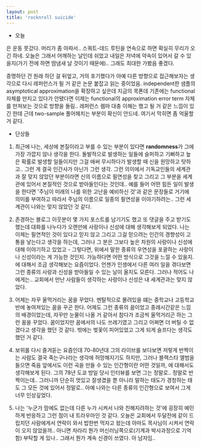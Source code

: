 ```yaml
---
layout: post
title: 'rocknroll suicide'
---
```


- 오늘

은 운동 못갔다. 머리가 좀 아파서.. 스쿼트-데드 루틴을 연속으로 하면 확실히 무리가 오긴 하네. 오늘은 그래서 어깨하는 날인데 쉬었고 내일은 저녁에 약속이 있어서 갈 수 있을지(가기 전에 하면 땀냄새 날 것이기 때문에).. 그래도 최대한 가봤음 좋겠다. 

증명하던 건 원래 하던 걸 뒤엎고, 거의 포기했다가 아예 다른 방향으로 접근해보자는 생각으로 다시 레퍼런스가 될 거 같은 논문 붙잡고 읽는 중이었음. independent한 샘플의 asymptotical approximation을 확장하고 싶은데 지금의 목푠데 기존에는 functional 자체를 만지고 있다가 안됐다면 이제는 functional의 approximation error term 자체를 만져보는 것으로 방향을 돌림.. 레퍼런스 렘마 대충 이해는 했고 될 거 같은 느낌이 있긴 한데 근데 two-sample 풀어헤치는 부분이 확신이 안드네. 여기서 막히면 좀 억울할 거 같다. 

- 단상들

1. 최근에 나는, 세상에 본질이라고 부를 수 있는 부분이 있다면 **randomness**가 그에 가장 가깝지 않나 생각을 한다. 돌발적으로 발생하는 일들에 슬퍼하고 기뻐하고 높은 확률로 발생할 일들이지만 그걸 애써 무시하다가 발생할 때 신을 원망하고 탓하고.. 그런 게 결국 인간사가 아닌가 그런 생각. 그런 의미에서 기독교인들의 세계관과 잘 맞지 않았던 부분이라면 신의 이름으로 필연성을 찾고 그리고 그 부분을 세계관에 있어서 본질적인 것으로 받아들인다는 것인데.. 예를 들어 어떤 힘든 일이 발생을 한다면 '주님이 미래의 나를 위한 고난을 예비하신 것'과 같은 문장들로 거기에 의미를 부여하고 따라서 주님의 이름으로 일종의 필연성을 이야기하려는.. 그런 세계관이 나와는 맞지 않았던 것 같다.

2. 존경하는 블로그 이웃분이 몇 가지 포스트를 남기기도 했고 또 댓글을 주고 받기도 했는데 대화를 나누다가 오랜만에 사랑이나 신성에 대해 생각해보게 되었다. 나는 이제는 필연적인 것이 있다고 믿지 않고 그리고 그걸 믿으려는 인간의 경향성이 고통을 낳는다고 생각을 하는데, 그러나 그 분은 그보다 높은 차원의 사랑이나 신성에 대해 이야기하고 있었고 - 그렇다면, 위에서 말한 종류의 우연성을 포괄하는 사랑이나 신성이라는 게 가능한 것인지. 가능하다면 어떤 방식으로 그것을 느낄 수 있을지. 에 대해서 조금 생각해보는 요즘이었다. 언젠가 인생에서 다른 여러 일을 겪다보면 그런 종류의 사랑과 신성을 받아들일 수 있는 날이 올지도 모른다. 그러나 적어도 나에게는.. 교회에서 만난 사람들이 생각하는 사랑이나 신성은 내 세계관과는 맞지 않았다.

3. 어제는 자꾸 울먹거리는 꿈을 꾸었다. 멘탈적으로 몰려있을 떄는 중학교나 고등학교 반에 놓여져있는 꿈을 꾸곤 한다. 어제도 그런 종류의 꿈이었고 종례시간같은 느낌의 배경이었는데, 자꾸만 눈물이 나올 거 같아서 참다가 조금씩 울먹거리곤 하는 그런 꿈을 꾸었다. 꿈이었지만 꿈에서의 나도 쓰레기였고 그리고 어쩌면 더 버틸 수 없겠다고 생각을 했던 것 같다. 밖에는 벚꽃이 피어있었고 그게 되게 슬프다는 생각도 했던 거 같다.

4. 보위를 다시 즐겨듣는 요즘인데 70-80년대 그의 라이브를 보다보면 저렇게 반짝이는 사람도 결국 죽는구나라는 생각에 허망해지기도 하지만, 그러나 블랙스타 앨범을 들으면 죽음 앞에서도 이런 곡을 만들 수 있는 인간형이란 어떤 것일까, 에 대해서도 생각해보게 된다. 그의 78년 도쿄 방일 당시 인터뷰를 보면 그는 정말로.. 정말로 반짝이는데.. 그러니까 단순히 멋있고 잘생겼을 뿐 아니라 말하는 태도가 경청하는 태도 그 모든 것에 있어서 정말로.. 아예 나와는 다른 종류의 인간형으로 보여서 그게 너무 인상깊었다.

5. 나는 '누군가 맘에도 없는데 다른 누가 시켜서 나와 친해지려하는 것'에 굉장히 예민하게 반응하고 그런 점이 내 트라우마인 것 같다. 오늘은 교회에서 두달전에 같이 드립치던 사람에게서 연락이 와서 밥한번 먹자고 왔는데 아마도 목사님이 시켜서 연락이 오지 않았을까.. 아니면 차라리 뭔가 머신러닝쪽으로(기계과 박사과정으로 기억함) 부탁할 게 있나.. 그래서 뭔가 계속 신경이 쓰였다. 아 남자임..
 
